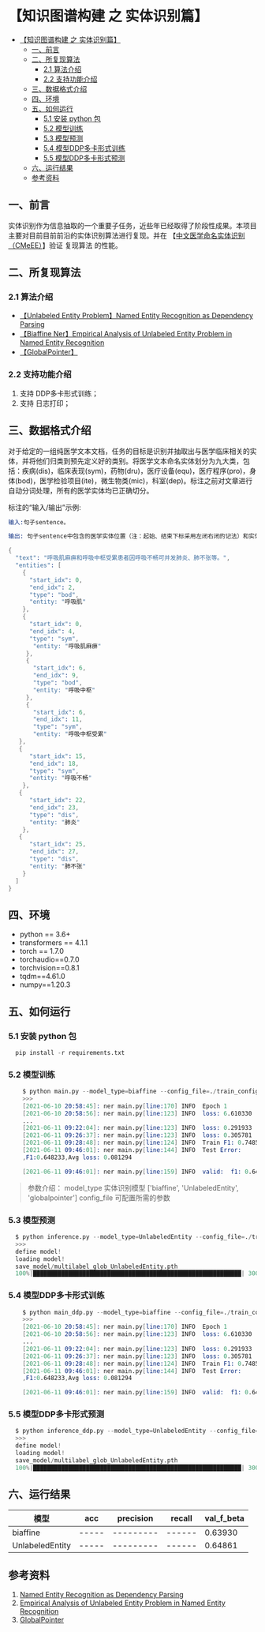 # 【知识图谱构建 之 实体识别篇】

- [【知识图谱构建 之 实体识别篇】](#知识图谱构建-之-实体识别篇)
  - [一、前言](#一前言)
  - [二、所复现算法](#二所复现算法)
    - [2.1 算法介绍](#21-算法介绍)
    - [2.2 支持功能介绍](#22-支持功能介绍)
  - [三、数据格式介绍](#三数据格式介绍)
  - [四、环境](#四环境)
  - [五、如何运行](#五如何运行)
    - [5.1 安装 python 包](#51-安装-python-包)
    - [5.2 模型训练](#52-模型训练)
    - [5.3 模型预测](#53-模型预测)
    - [5.4 模型DDP多卡形式训练](#54-模型ddp多卡形式训练)
    - [5.5 模型DDP多卡形式预测](#55-模型ddp多卡形式预测)
  - [六、运行结果](#六运行结果)
  - [参考资料](#参考资料)

## 一、前言

实体识别作为信息抽取的一个重要子任务，近些年已经取得了阶段性成果。本项目主要对目前目前前沿的实体识别算法进行复现。并在 【[中文医学命名实体识别（CMeEE）](https://tianchi.aliyun.com/dataset/dataDetail?spm=5176.22060218.J_2657303350.1.70e81343dFDilp&dataId=95414)】验证 复现算法 的性能。

## 二、所复现算法

### 2.1 算法介绍

- [【Unlabeled Entity Problem】Named Entity Recognition as Dependency Parsing](https://arxiv.org/abs/2012.05426)
- [【Biaffine Ner】Empirical Analysis of Unlabeled Entity Problem in Named Entity Recognition](https://www.aclweb.org/anthology/2020.acl-main.577/)
- [【GlobalPointer】](https://spaces.ac.cn/archives/8373)

### 2.2 支持功能介绍

1. 支持 DDP多卡形式训练；
2. 支持 日志打印；

## 三、数据格式介绍

对于给定的一组纯医学文本文档，任务的目标是识别并抽取出与医学临床相关的实体，并将他们归类到预先定义好的类别。将医学文本命名实体划分为九大类，包括：疾病(dis)，临床表现(sym)，药物(dru)，医疗设备(equ)，医疗程序(pro)，身体(bod)，医学检验项目(ite)，微生物类(mic)，科室(dep)。标注之前对文章进行自动分词处理，所有的医学实体均已正确切分。

标注的“输入/输出”示例:

```s
输入:句子sentence。

输出: 句子sentence中包含的医学实体位置（注：起始、结束下标采用左闭右闭的记法）和实体类型。

{  
  "text": "呼吸肌麻痹和呼吸中枢受累患者因呼吸不畅可并发肺炎、肺不张等。", 
  "entities": [ 
    { 
      "start_idx": 0, 
      "end_idx": 2, 
      "type": "bod", 
      "entity: "呼吸肌" 
    }, 
    { 
      "start_idx": 0, 
      "end_idx": 4, 
      "type": "sym",
       "entity: "呼吸肌麻痹" 
     }, 
     { 
       "start_idx": 6, 
       "end_idx": 9,
       "type": "bod", 
       "entity: "呼吸中枢"
     }, 
     { 
       "start_idx": 6, 
       "end_idx": 11, 
       "type": "sym", 
       "entity: "呼吸中枢受累" 
   }, 
   { 
      "start_idx": 15, 
      "end_idx": 18, 
      "type": "sym", 
      "entity: "呼吸不畅" 
    }, 
   { 
      "start_idx": 22, 
      "end_idx": 23, 
      "type": "dis", 
      "entity: "肺炎" 
    }, 
   { 
      "start_idx": 25, 
      "end_idx": 27, 
      "type": "dis", 
      "entity: "肺不张" 
    } 
  ] 
}

```

## 四、环境

- python == 3.6+
- transformers == 4.1.1
- torch == 1.7.0
- torchaudio==0.7.0
- torchvision==0.8.1
- tqdm==4.61.0
- numpy==1.20.3

## 五、如何运行

### 5.1 安装 python 包

```s
  pip install -r requirements.txt
```

### 5.2 模型训练

```s
    $ python main.py --model_type=biaffine --config_file=./train_config/config_yang.ini
    >>>
    [2021-06-10 20:58:45]: ner main.py[line:170] INFO  Epoch 1
    [2021-06-10 20:58:56]: ner main.py[line:123] INFO  loss: 6.610330  [    0/15000]
    ...
    [2021-06-11 09:22:04]: ner main.py[line:123] INFO  loss: 0.291933  [14400/15000]
    [2021-06-11 09:26:37]: ner main.py[line:123] INFO  loss: 0.305781  [14800/15000]
    [2021-06-11 09:28:48]: ner main.py[line:124] INFO  Train F1: 0.748511%
    [2021-06-11 09:46:01]: ner main.py[line:144] INFO  Test Error:
    ,F1:0.648233,Avg loss: 0.081294

    [2021-06-11 09:46:01]: ner main.py[line:159] INFO  valid:  f1: 0.64823,  best f1: 0.64861

```

> 参数介绍：
> model_type     实体识别模型    ['biaffine', 'UnlabeledEntity', 'globalpointer']
> config_file    可配置所需的参数

### 5.3 模型预测

```s
  $ python inference.py --model_type=UnlabeledEntity --config_file=./train_config/config_altas.ini
  >>>
  define model!
  loading model!
  save_model/multilabel_glob_UnlabeledEntity.pth
  100%|███████████████████████████████████████████████████████████| 3000/3000 [11:02<00:00,  4.53it/s]
```

### 5.4 模型DDP多卡形式训练

```s
    $ python main_ddp.py --model_type=biaffine --config_file=./train_config/config_yang.ini
    >>>
    [2021-06-10 20:58:45]: ner main.py[line:170] INFO  Epoch 1
    [2021-06-10 20:58:56]: ner main.py[line:123] INFO  loss: 6.610330  [    0/15000]
    ...
    [2021-06-11 09:22:04]: ner main.py[line:123] INFO  loss: 0.291933  [14400/15000]
    [2021-06-11 09:26:37]: ner main.py[line:123] INFO  loss: 0.305781  [14800/15000]
    [2021-06-11 09:28:48]: ner main.py[line:124] INFO  Train F1: 0.748511%
    [2021-06-11 09:46:01]: ner main.py[line:144] INFO  Test Error:
    ,F1:0.648233,Avg loss: 0.081294

    [2021-06-11 09:46:01]: ner main.py[line:159] INFO  valid:  f1: 0.64823,  best f1: 0.64861
```

### 5.5 模型DDP多卡形式预测

```s
  $ python inference_ddp.py --model_type=UnlabeledEntity --config_file=./train_config/config_altas.ini
  >>>
  define model!
  loading model!
  save_model/multilabel_glob_UnlabeledEntity.pth
  100%|███████████████████████████████████████████████████████████| 3000/3000 [11:02<00:00,  4.53it/s]
```

## 六、运行结果

|        模型      |  acc  | precision | recall |  val_f_beta  |
|       ----       | ----- | --------- | ------ |   --------   |
|     biaffine     | ----- | --------- | ------ |   0.63930    |
| UnlabeledEntity  | ----- | --------- | ------ |   0.64861    |



## 参考资料

1. [Named Entity Recognition as Dependency Parsing](https://arxiv.org/abs/2012.05426)
2. [Empirical Analysis of Unlabeled Entity Problem in Named Entity Recognition](https://www.aclweb.org/anthology/2020.acl-main.577/)
3. [GlobalPointer](https://spaces.ac.cn/archives/8373)


